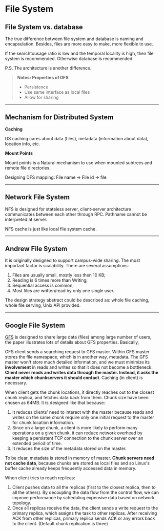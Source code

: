**File System**
===

**File System vs. database**
---
The true difference between file system and database is naming and encapsulation. Besides, files are more easy to make, more flexible to use.

If the searchtousage ratio is low and the temporal locality is high, then file system is recommended. Otherwise database is recommended.

P.S. The architecture is another difference.

> **Notes: Properties of DFS**
> - Persistence
> - Use same interface as local files
> - Allow for sharing

----------
**Mechanism for Distributed System**
---
**Caching**

DS caching cares about data (files), metadata (information about data), location info, etc. 

**Mount Points**

Mount points is a Natural mechanism to use when mounted subtrees and remote file directories.

Designing DFS mapping: File name -> File id -> file

----------
**Network File System**
---
NFS is designed for stateless server, client-server architecture communicates between each other through RPC. Pathname cannot be interpreted at server.

NFS cache is just like local file system cache.

----------
**Andrew File System**
---
It is originally designed to support campus-wide sharing. The most important factor is scalability. There are several assumptions:

1. Files are usually small, mostly less then 10 KB;
2. Reading is 6 times more than Writing;
3. Sequential access is common;
4. Most files are written/read by only one single user.

The design strategy abstract could be described as: whole file caching, whole file serving, Unix API provided.

----------
**Google File System**
---
[GFS](http://static.googleusercontent.com/media/research.google.com/en//archive/gfs-sosp2003.pdf) is designed to share large data (files) among large number of users, the paper illustrates lots of details about GFS properties. Basically,

GFS client sends a searching request to GFS master. Within GFS master stores the file namespace, which is in another way, metadata. The GFS master won't store much detailed information, and we must minimize its **involvement** in reads and writes so that it does not become a bottleneck. **Client never reads and writes data through the master. Instead, it asks the master which chunkservers it should contact**. Caching (in client) is necessary.

When client gets the chunk locations, it directly reaches out to the closest chunk replica, and fetches data back from them. Chunk size have been chosen as 64MB. It is designed like that because: 

1.  It reduces clients’ need to interact with the master because reads and writes on the same chunk require only one initial request to the master for chunk location information.
2.  Since on a large chunk, a client is more likely to perform many operations on a given chunk, it can reduce network overhead by keeping a persistent TCP connection to the chunk server over an extended period of time.
3.  It reduces the size of the metadata stored on the master.


To be clear, metadata is stored in memory of master. **Chunk servers need not cache data**, because chunks are stored as local files and so Linux's buffer cache already keeps frequently accessed data in memory.

When client tries to reach replicas: 

1. Client pushes data to all the replicas (first to the closest replica, then to all the others). By decoupling the data flow from the control flow, we can improve performance by scheduling expensive data based on network topology.
2. Once all replicas receive the data, the client sends a write request to the primary replica, which assigns the task to other replicas. After receiving ACK from other replicas, primary replica sends ACK or any errors back to the client.
(Default chunk replication is three)

